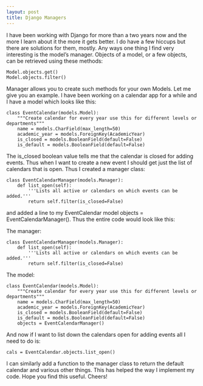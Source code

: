 ```yaml
---
layout: post
title: Django Managers
---
```

I have been working with Django for more than a two years now and the more I learn about it the more it gets better. I do have a few hiccups but there are solutions for them, mostly. Any ways one thing I find very interesting is the model’s manager. Objects  of a model, or a few objects, can be retrieved using these methods: 

    Model.objects.get()
    Model.objects.filter()

Manager allows you to create such methods for your own Models. Let me give you an example. I have been working on a calendar app for a while and I have a model which looks like this:

    class EventCalendar(models.Model):
        """Create calendar for every year use this for different levels or departments"""
        name = models.CharField(max_length=50)
        academic_year = models.ForeignKey(AcademicYear)
        is_closed = models.BooleanField(default=False)
        is_default = models.BooleanField(default=False)
 
The is_closed boolean value tells me that the calendar is closed for adding events. Thus when I want to create a new event I should get just the list of calendars that is open. Thus I created a manager class:

    class EventCalendarManager(models.Manager):
        def list_open(self):
            '''Lists all active or calendars on which events can be added.'''
            return self.filter(is_closed=False)
  
and added a line to my EventCalendar model objects = EventCalendarManager(). Thus the entire code would look like this:

The manager:

    class EventCalendarManager(models.Manager):
        def list_open(self):
            '''Lists all active or calendars on which events can be added.'''
            return self.filter(is_closed=False)
  
The model:

    class EventCalendar(models.Model):
        """Create calendar for every year use this for different levels or departments"""
        name = models.CharField(max_length=50)
        academic_year = models.ForeignKey(AcademicYear)
        is_closed = models.BooleanField(default=False)
        is_default = models.BooleanField(default=False)
        objects = EventCalendarManager()
 
And now if I want to list down the calendars open for adding events all I need to do is:

    cals = EventCalendar.objects.list_open() 

I can similarly add a function to the manager class to return the default calendar and various other things. This has helped the way I implement my code. Hope you find this useful. Cheers!
